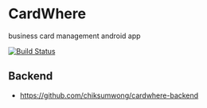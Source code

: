 # CardWhere
business card management android app

[![Build Status](https://travis-ci.com/chiksumwong/CardWhere.svg?token=zvXMXvZ8HnB2PtvDsBvS&branch=master)](https://travis-ci.com/chiksumwong/CardWhere)

## Backend
- https://github.com/chiksumwong/cardwhere-backend
